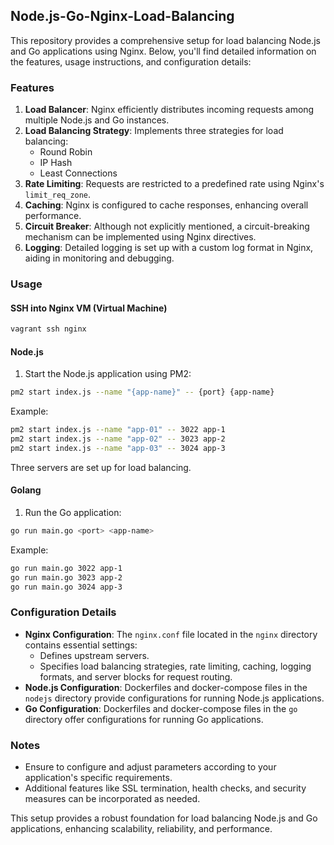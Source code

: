 ## Node.js-Go-Nginx-Load-Balancing

This repository provides a comprehensive setup for load balancing Node.js and Go applications using Nginx. Below, you'll find detailed information on the features, usage instructions, and configuration details:

### Features

1. **Load Balancer**: Nginx efficiently distributes incoming requests among multiple Node.js and Go instances.
2. **Load Balancing Strategy**: Implements three strategies for load balancing:
   - Round Robin
   - IP Hash
   - Least Connections
3. **Rate Limiting**: Requests are restricted to a predefined rate using Nginx's `limit_req_zone`.
4. **Caching**: Nginx is configured to cache responses, enhancing overall performance.
5. **Circuit Breaker**: Although not explicitly mentioned, a circuit-breaking mechanism can be implemented using Nginx directives.
6. **Logging**: Detailed logging is set up with a custom log format in Nginx, aiding in monitoring and debugging.

### Usage

#### SSH into Nginx VM (Virtual Machine)

```bash
vagrant ssh nginx
```

#### Node.js

1. Start the Node.js application using PM2:

```bash
pm2 start index.js --name "{app-name}" -- {port} {app-name}
```

Example:

```bash
pm2 start index.js --name "app-01" -- 3022 app-1
pm2 start index.js --name "app-02" -- 3023 app-2
pm2 start index.js --name "app-03" -- 3024 app-3
```

Three servers are set up for load balancing.

#### Golang

1. Run the Go application:

```bash
go run main.go <port> <app-name>
```

Example:

```bash
go run main.go 3022 app-1
go run main.go 3023 app-2
go run main.go 3024 app-3
```

### Configuration Details

- **Nginx Configuration**: The `nginx.conf` file located in the `nginx` directory contains essential settings:
  - Defines upstream servers.
  - Specifies load balancing strategies, rate limiting, caching, logging formats, and server blocks for request routing.
- **Node.js Configuration**: Dockerfiles and docker-compose files in the `nodejs` directory provide configurations for running Node.js applications.
- **Go Configuration**: Dockerfiles and docker-compose files in the `go` directory offer configurations for running Go applications.

### Notes

- Ensure to configure and adjust parameters according to your application's specific requirements.
- Additional features like SSL termination, health checks, and security measures can be incorporated as needed.

This setup provides a robust foundation for load balancing Node.js and Go applications, enhancing scalability, reliability, and performance.
